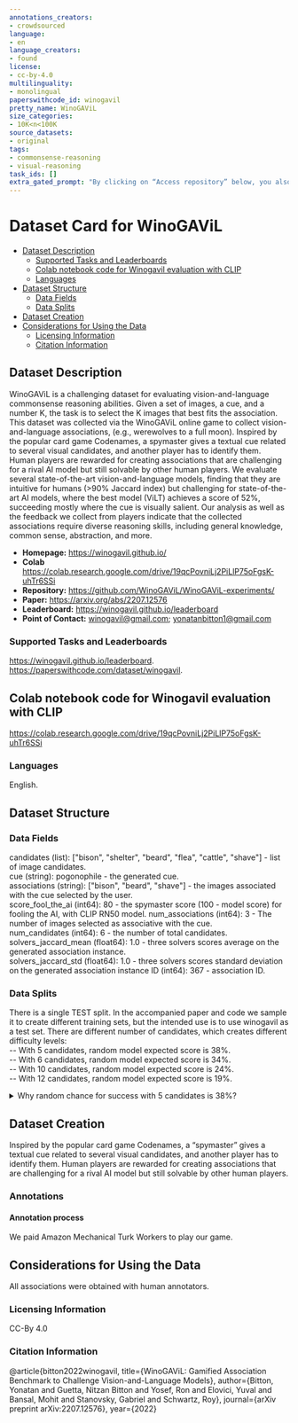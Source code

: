 ```yaml
---
annotations_creators:
- crowdsourced
language:
- en
language_creators:
- found
license:
- cc-by-4.0
multilinguality:
- monolingual
paperswithcode_id: winogavil
pretty_name: WinoGAViL
size_categories:
- 10K<n<100K
source_datasets:
- original
tags:
- commonsense-reasoning
- visual-reasoning
task_ids: []
extra_gated_prompt: "By clicking on “Access repository” below, you also agree that you are using it solely for research purposes. The full license agreement is available in the dataset files."
---
```


# Dataset Card for WinoGAViL

- [Dataset Description](#dataset-description)
  - [Supported Tasks and Leaderboards](#supported-tasks-and-leaderboards)
  - [Colab notebook code for Winogavil evaluation with CLIP](#colab-notebook-code-for-winogavil-evaluation-with-clip)
  - [Languages](#languages)
- [Dataset Structure](#dataset-structure)
  - [Data Fields](#data-fields)
  - [Data Splits](#data-splits)
- [Dataset Creation](#dataset-creation)
- [Considerations for Using the Data](#considerations-for-using-the-data)
  - [Licensing Information](#licensing-information)
  - [Citation Information](#citation-information)

## Dataset Description

WinoGAViL is a challenging dataset for evaluating vision-and-language commonsense reasoning abilities. Given a set of images, a cue, and a number K, the task is to select the K images that best fits the association. This dataset was collected via the WinoGAViL online game to collect vision-and-language associations, (e.g., werewolves to a full moon). Inspired by the popular card game Codenames, a spymaster gives a textual cue related to several visual candidates, and another player has to identify them. Human players are rewarded for creating associations that are challenging for a rival AI model but still solvable by other human players.   We evaluate several state-of-the-art vision-and-language models, finding that they are intuitive for humans (>90% Jaccard index) but challenging for state-of-the-art AI models, where the best model (ViLT) achieves a score of 52%, succeeding mostly where the cue is visually salient. Our analysis as well as the feedback we collect from players indicate that the collected associations require diverse reasoning skills, including general knowledge, common sense, abstraction, and more. 

- **Homepage:** 
https://winogavil.github.io/
- **Colab**
https://colab.research.google.com/drive/19qcPovniLj2PiLlP75oFgsK-uhTr6SSi
- **Repository:**
https://github.com/WinoGAViL/WinoGAViL-experiments/
- **Paper:**
https://arxiv.org/abs/2207.12576
- **Leaderboard:**
https://winogavil.github.io/leaderboard
- **Point of Contact:**
winogavil@gmail.com; yonatanbitton1@gmail.com 

### Supported Tasks and Leaderboards

https://winogavil.github.io/leaderboard. 
https://paperswithcode.com/dataset/winogavil. 

## Colab notebook code for Winogavil evaluation with CLIP
https://colab.research.google.com/drive/19qcPovniLj2PiLlP75oFgsK-uhTr6SSi

### Languages

English. 

## Dataset Structure

### Data Fields

candidates (list): ["bison", "shelter", "beard", "flea", "cattle", "shave"] - list of image candidates.  
cue (string): pogonophile - the generated cue.  
associations (string): ["bison", "beard", "shave"] - the images associated with the cue selected by the user.  
score_fool_the_ai (int64): 80 - the spymaster score (100 - model score) for fooling the AI, with CLIP RN50 model. 
num_associations (int64): 3 - The number of images selected as associative with the cue.  
num_candidates (int64): 6 - the number of total candidates.  
solvers_jaccard_mean (float64): 1.0 - three solvers scores average on the generated association instance.  
solvers_jaccard_std (float64): 1.0 - three solvers scores standard deviation on the generated association instance
ID (int64): 367 - association ID. 

### Data Splits
There is a single TEST split. In the accompanied paper and code we sample it to create different training sets, but the intended use is to use winogavil as a test set.
There are different number of candidates, which creates different difficulty levels:   
  -- With 5 candidates, random model expected score is 38%.  
  -- With 6 candidates, random model expected score is 34%.  
  -- With 10 candidates, random model expected score is 24%.  
  -- With 12 candidates, random model expected score is 19%.  

<details>
  <summary>Why random chance for success with 5 candidates is 38%?</summary>
  
  It is a binomial distribution probability calculation. 
  
  Assuming N=5 candidates, and K=2 associations, there could be three events:   
  (1) The probability for a random guess is correct in 0 associations is 0.3 (elaborate below), and the Jaccard index is 0 (there is no intersection between the correct labels and the wrong guesses). Therefore the expected random score is 0.  
  (2) The probability for a random guess is correct in 1 associations is 0.6, and the Jaccard index is 0.33 (intersection=1, union=3, one of the correct guesses, and one of the wrong guesses). Therefore the expected random score is 0.6*0.33 = 0.198.  
  (3) The probability for a random guess is correct in 2 associations is 0.1, and the Jaccard index is 1 (intersection=2, union=2). Therefore the expected random score is 0.1*1 = 0.1.  
  * Together, when K=2, the expected score is 0+0.198+0.1 = 0.298.   
  
  To calculate (1), the first guess needs to be wrong. There are 3 "wrong" guesses and 5 candidates, so the probability for it is 3/5. The next guess should also be wrong. Now there are only 2 "wrong" guesses, and 4 candidates, so the probability for it is 2/4. Multiplying 3/5 * 2/4 = 0.3. 
  Same goes for (2) and (3). 
  
  Now we can perform the same calculation with K=3 associations. 
    Assuming N=5 candidates, and K=3 associations, there could be four events:   
  (4) The probability for a random guess is correct in 0 associations is 0, and the Jaccard index is 0. Therefore the expected random score is 0.  
  (5) The probability for a random guess is correct in 1 associations is 0.3, and the Jaccard index is 0.2 (intersection=1, union=4). Therefore the expected random score is 0.3*0.2 = 0.06.  
  (6) The probability for a random guess is correct in 2 associations is 0.6, and the Jaccard index is 0.5 (intersection=2, union=4). Therefore the expected random score is 0.6*5 = 0.3.    
  (7) The probability for a random guess is correct in 3 associations is 0.1, and the Jaccard index is 1 (intersection=3, union=3). Therefore the expected random score is 0.1*1 = 0.1.    
  * Together, when K=3, the expected score is 0+0.06+0.3+0.1 = 0.46. 
  
Taking the average of 0.298 and 0.46 we reach 0.379. 

Same process can be recalculated with 6 candidates (and K=2,3,4), 10 candidates (and K=2,3,4,5) and 123 candidates (and K=2,3,4,5,6). 

</details>


## Dataset Creation

Inspired by the popular card game Codenames, a “spymaster” gives a textual cue related to several visual candidates, and another player has to identify them. Human players are rewarded for creating
associations that are challenging for a rival AI model but still solvable by other
human players.

### Annotations

#### Annotation process

We paid Amazon Mechanical Turk Workers to play our game.  

## Considerations for Using the Data

All associations were obtained with human annotators. 

### Licensing Information

CC-By 4.0 

### Citation Information

 @article{bitton2022winogavil,
  title={WinoGAViL: Gamified Association Benchmark to Challenge Vision-and-Language Models},
  author={Bitton, Yonatan and Guetta, Nitzan Bitton and Yosef, Ron and Elovici, Yuval and Bansal, Mohit and Stanovsky, Gabriel and Schwartz, Roy},
  journal={arXiv preprint arXiv:2207.12576},
  year={2022}
